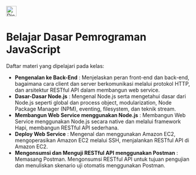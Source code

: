 [<img align="center" alt="Dicoding | Website" height="28px" src="https://d17ivq9b7rppb3.cloudfront.net/original/academy/202103251356570b89930cd1eec7c1c52c1dbc38350885.jpeg" />](https://www.dicoding.com/academies/261)&ensp;  
# Belajar Dasar Pemrograman JavaScript  

Daftar materi yang dipelajari pada kelas:
    
    
* **Pengenalan ke Back-End** : Menjelaskan peran front-end dan back-end, bagaimana cara client dan server berkomunikasi melalui protokol HTTP, dan arsitektur RESTful API dalam membangun web service.
* **Dasar-Dasar Node.js** : Mengenal Node.js serta mengetahui dasar dari Node.js seperti global dan process object, modularization, Node Package Manager (NPM), eventing, filesystem, dan teknik stream.  
* **Membangun Web Service menggunakan Node.js** : Membangun Web Service menggunakan Node.js secara native dan melalui framework Hapi, membangun RESTful API sederhana.  
* **Deploy Web Service** : Mengenal dan menggunakan Amazon EC2, mengoperasikan Amazon EC2 melalui SSH, menjalankan RESTful API di Amazon EC2.  
* **Mengonsumsi dan Menguji RESTful API menggunakan Postman** : Memasang Postman. Mengonsumsi RESTful API untuk tujuan pengujian dan menuliskan skenario uji otomatis menggunakan Postman.
    
    

